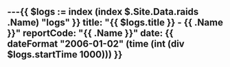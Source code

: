 ---{{ $logs := index (index $.Site.Data.raids .Name) "logs" }}
title: "{{ $logs.title }} - {{ .Name }}"
reportCode: "{{ .Name }}"
date: {{ dateFormat "2006-01-02" (time (int (div $logs.startTime 1000))) }}
---